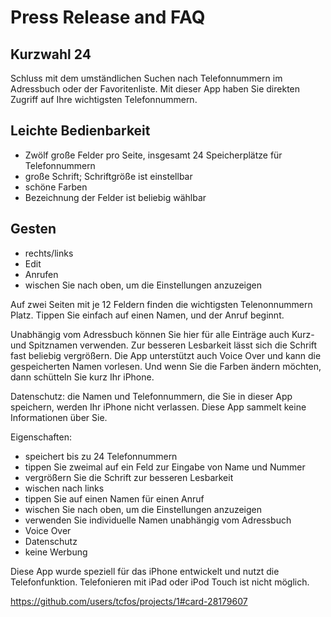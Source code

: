 # Press Release and FAQ

## Kurzwahl 24 

Schluss mit dem umständlichen Suchen nach Telefonnummern im Adressbuch oder der Favoritenliste. 
Mit dieser App haben Sie direkten Zugriff auf Ihre wichtigsten Telefonnummern. 

## Leichte Bedienbarkeit

* Zwölf große Felder pro Seite, insgesamt 24 Speicherplätze für Telefonnummern
* große Schrift; Schriftgröße ist einstellbar
* schöne Farben
* Bezeichnung der Felder ist beliebig wählbar

## Gesten
* rechts/links
* Edit
* Anrufen
* wischen Sie nach oben, um die Einstellungen anzuzeigen


Auf zwei Seiten mit je 12 Feldern finden die wichtigsten Telenonnummern Platz. 
Tippen Sie einfach auf einen Namen, und der Anruf beginnt. 

Unabhängig vom Adressbuch können Sie hier für alle Einträge auch Kurz- und Spitznamen 
verwenden. Zur besseren Lesbarkeit lässt sich die Schrift fast beliebig vergrößern. 
Die App unterstützt auch Voice Over und kann die gespeicherten Namen vorlesen. Und wenn 
Sie die Farben ändern möchten, dann schütteln Sie kurz Ihr iPhone.

Datenschutz: die Namen und Telefonnummern, die Sie in dieser App speichern, 
werden Ihr iPhone nicht verlassen. Diese App sammelt keine Informationen über Sie.

Eigenschaften:
* speichert bis zu 24 Telefonnummern
* tippen Sie zweimal auf ein Feld zur Eingabe von Name und Nummer
* vergrößern Sie die Schrift zur besseren Lesbarkeit
* wischen nach links
* tippen Sie auf einen Namen für einen Anruf
* wischen Sie nach oben, um die Einstellungen anzuzeigen
* verwenden Sie individuelle Namen unabhängig vom Adressbuch
* Voice Over
* Datenschutz
* keine Werbung


Diese App wurde speziell für das iPhone entwickelt und nutzt die Telefonfunktion.
Telefonieren mit iPad oder iPod Touch ist nicht möglich.

https://github.com/users/tcfos/projects/1#card-28179607
